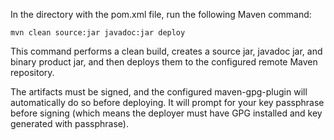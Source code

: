 In the directory with the pom.xml file, run the following Maven command:
```
mvn clean source:jar javadoc:jar deploy
```

This command performs a clean build, creates a source jar, javadoc jar, and binary product jar, and then deploys them to the configured remote Maven repository.

The artifacts must be signed, and the configured maven-gpg-plugin will automatically do so before deploying.  It will prompt for your key passphrase before signing (which means the deployer must have GPG installed and key generated with passphrase).
